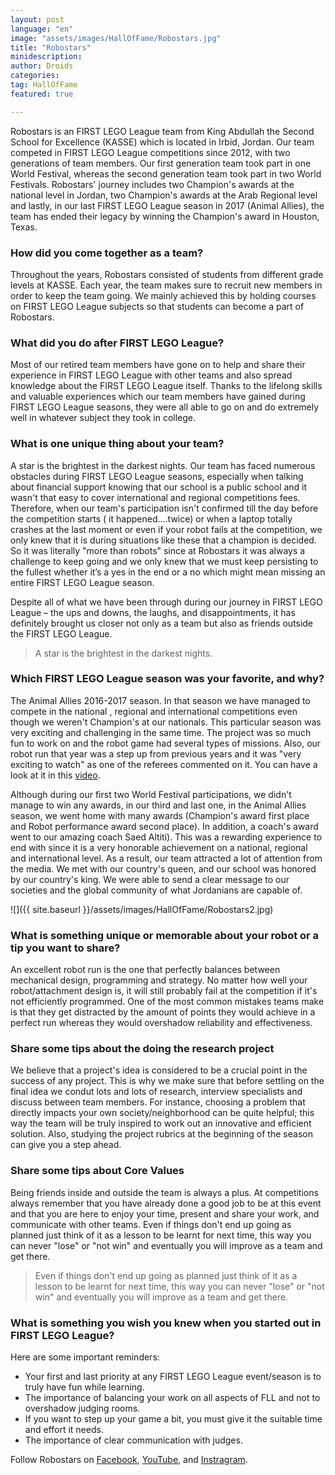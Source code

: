 ```yaml
---
layout: post
language: "en"
image: "assets/images/HallOfFame/Robostars.jpg"
title: "Robostars"
minidescription:
author: Droids
categories:
tag: HallOfFame
featured: true

---
```


Robostars is an FIRST LEGO League team from King Abdullah the Second School for Excellence (KASSE) which is located in Irbid, Jordan. Our team competed in FIRST LEGO League competitions since 2012, with two generations of team members. Our first generation team took part in one World Festival, whereas the second generation team took part in two World Festivals. Robostars' journey includes two Champion's awards at the national level in Jordan, two Champion's awards at the Arab Regional level and lastly, in our last FIRST LEGO League season in 2017 (Animal Allies), the team has ended their legacy by winning the Champion's award in Houston, Texas.

### How did you come together as a team?

Throughout the years, Robostars consisted of students from different grade levels at KASSE. Each year, the team makes sure to recruit new members in order to keep the team going. We mainly achieved this by holding courses on FIRST LEGO League subjects so that students can become a part of Robostars.

### What did you do after FIRST LEGO League?

Most of our retired team members have gone on to help and share their experience in FIRST LEGO League with other teams and also spread knowledge about the FIRST LEGO League itself. Thanks to the lifelong skills and valuable experiences which our team members have gained during FIRST LEGO League seasons, they were all able to go on and do extremely well in whatever subject they took in college.

### What is one unique thing about your team?

A star is the brightest in the darkest nights. Our team has faced numerous obstacles during FIRST LEGO League seasons, especially when talking about financial support knowing that our school is a public school and it wasn't that easy to cover international and regional competitions fees. Therefore, when our team's participation isn't confirmed till the day before the competition starts ( it happened….twice) or when a laptop totally crashes at the last moment or even if your robot fails at the competition, we only knew that it is during situations like these that a champion is decided. So it was literally "more than robots" since at Robostars it was always a challenge to keep going and we only knew that we must keep persisting to the fullest whether it’s a yes in the end or a no which might mean missing an entire FIRST LEGO League season. 

Despite all of what we have been through during our journey in FIRST LEGO League – the ups and downs, the laughs, and disappointments, it has definitely brought us closer not only as a team but also as friends outside the FIRST LEGO League.

> A star is the brightest in the darkest nights.

### Which FIRST LEGO League season was your favorite, and why?

The Animal Allies 2016-2017 season. In that season we have managed to compete in the national , regional and international competitions even though we weren't Champion's at our nationals. This particular season was very exciting and challenging in the same time. The project was so much fun to work on and the robot game had several types of missions. Also, our robot run that year was a step up from previous years and it was "very exciting to watch" as one of the referees commented on it. You can have a look at it in this <a href="https://www.youtube.com/watch?v=Ulfv1j_umic"> video</a>.

Although during our first two World Festival participations, we didn't manage to win any awards, in our third and last one, in the Animal Allies season, we went home with many awards (Champion's award first place and Robot performance award second place). In addition, a coach's award went to our amazing coach Saed Altiti). This was a rewarding experience to end with since it is a very honorable achievement on a national, regional and international level. As a result, our team attracted a lot of attention from the media. We met with our country's queen, and our school was honored by our country's king. We were able to send a clear message to our societies and the global community of what Jordanians are capable of.

![]({{ site.baseurl }}/assets/images/HallOfFame/Robostars2.jpg)

### What is something unique or memorable about your robot or a tip you want to share?

An excellent robot run is the one that perfectly balances between mechanical design, programming and strategy. No matter how well your robot/attachment design is, it will still probably fail at the competition if it's not efficiently programmed. One of the most common mistakes teams make is that they get distracted by the amount of points they would achieve in a perfect run whereas they would overshadow reliability and effectiveness.  

### Share some tips about the doing the research project

We believe that a project's idea is considered to be a crucial point in the success of any project. This is why we make sure that before settling on the final idea we condut lots and lots of research, interview specialists and discuss between team members. For instance, choosing a problem that directly impacts your own society/neighborhood can be quite helpful; this way the team will be truly inspired to work out an innovative and efficient solution. Also, studying the project rubrics at the beginning of the season can give you a step ahead.

### Share some tips about Core Values

Being friends inside and outside the team is always a plus. At competitions always remember that you have already done a good job to be at this event and that you are here to enjoy your time, present and share your work, and communicate with other teams. Even if things don't end up going as planned just think of it as a lesson to be learnt for next time, this way you can never "lose" or "not win" and eventually you will improve as a team and get there.

> Even if things don't end up going as planned just think of it as a lesson to be learnt for next time, this way you can never "lose" or "not win" and eventually you will improve as a team and get there.

### What is something you wish you knew when you started out in FIRST LEGO League?

Here are some important reminders:<br>
- Your first and last priority at any FIRST LEGO League event/season is to truly have fun while learning. <br>
- The importance of balancing your work on all aspects of FLL and not to overshadow judging rooms.<br>
- If you want to step up your game a bit, you must give it the suitable time and effort it needs.<br>
- The importance of clear communication with judges.

Follow Robostars on <a href="https://ar-ar.facebook.com/I.Robot123/">Facebook</a>, <a href="https://www.youtube.com/user/RoboStars1">YouTube</a>, and <a href="https://www.instagram.com/robo_stars/)">Instragram</a>.

